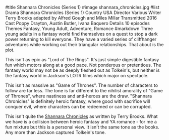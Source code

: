 #title Shannara Chronicles (Series 1)
#image	shannara_chronicles.jpg
#list
Drama	Shannara Chronicles (Series 1)
Country	USA
Director	Various
Writer	Terry Brooks adapted by  Alfred Gough and Miles Millar
Transmitted	2016
Cast	Poppy Drayton, Austin Butler, Ivana Baquero
Details	10 episodes
Themes	Fantasy, Young Adult, Adventure, Romance
#markdown
Three young adults in a fantasy world find themselves on a quest
to stop a dark power returning to kill everyone. They have a
varied series of cliffhanger adventures while working out their
triangular relationships. That about is the plot.

This isn't as epic as "Lord of The Rings". It's just simple digestible
fantasy fun which motors along at a good pace. Not ponderous or
pretentious. The fantasy world may not be as deeply fleshed out
as Tolkein's, but neither is the fantasy world in Jackson's LOTR
films which major on spectacle.

This isn't as massive as "Game of Thrones". The number of characters
to follow are far less. The tone is far different to the nihilist
amorality of "Game of Thrones", where nastiness and anti-heroes are
the draw. "Shannara Chronicles" is definitely heroic fantasy, where
good with sacrifice will conquer evil, where characters can be
redeemed or can be corrupted.

This isn't quite the [Shannara Chronicles](http://terrybrooks.net/books/)
as written by Terry Brooks. What we have is a collision between
heroic fantasy and YA romance - for me a fun mixture but
this is a personal view. It isn't the same tone as the books.
Any more than Jackson captured Tolkein's tone.
